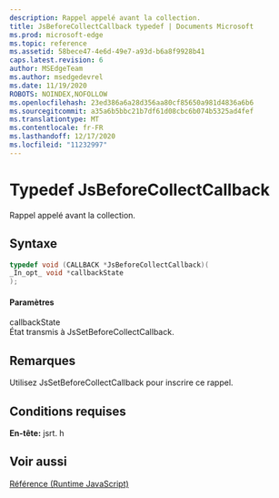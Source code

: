 ```yaml
---
description: Rappel appelé avant la collection.
title: JsBeforeCollectCallback typedef | Documents Microsoft
ms.prod: microsoft-edge
ms.topic: reference
ms.assetid: 58bece47-4e6d-49e7-a93d-b6a8f9928b41
caps.latest.revision: 6
author: MSEdgeTeam
ms.author: msedgedevrel
ms.date: 11/19/2020
ROBOTS: NOINDEX,NOFOLLOW
ms.openlocfilehash: 23ed386a6a28d356aa80cf85650a981d4836a6b6
ms.sourcegitcommit: a35a6b5bbc21b7df61d08cbc6b074b5325ad4fef
ms.translationtype: MT
ms.contentlocale: fr-FR
ms.lasthandoff: 12/17/2020
ms.locfileid: "11232997"
---
```

# Typedef JsBeforeCollectCallback

Rappel appelé avant la collection.  
  
## Syntaxe  
  
```cpp  
typedef void (CALLBACK *JsBeforeCollectCallback)(  
_In_opt_ void *callbackState  
);  
```  
  
#### Paramètres  
 callbackState  
 État transmis à JsSetBeforeCollectCallback.  
  
## Remarques  
 Utilisez JsSetBeforeCollectCallback pour inscrire ce rappel.  
  
## Conditions requises  
 **En-tête:** jsrt. h  
  
## Voir aussi  
 [Référence (Runtime JavaScript)](../chakra-hosting/reference-javascript-runtime.md)
